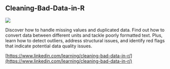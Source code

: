 ## Cleaning-Bad-Data-in-R

![](https://cdn.uconnectlabs.com/wp-content/uploads/sites/244/2024/07/644a203e5493ca6c91d9214aff531b39-1567118742145-480x288-center-middle.jpg?v=74953)

Discover how to handle missing values and duplicated data. Find out how to convert data between different units and tackle poorly formatted text. Plus, learn how to detect outliers, address structural issues, and identify red flags that indicate potential data quality issues.

[https://www.linkedin.com/learning/cleaning-bad-data-in-r/](https://www.linkedin.com/learning/cleaning-bad-data-in-r/)
